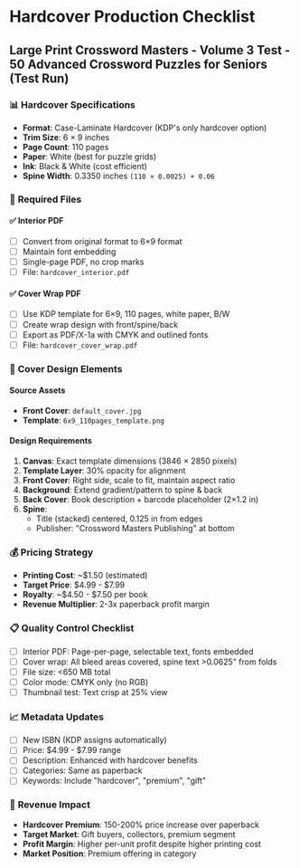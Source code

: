 # Hardcover Production Checklist
## Large Print Crossword Masters - Volume 3 Test - 50 Advanced Crossword Puzzles for Seniors (Test Run)

### 📊 **Hardcover Specifications**
- **Format**: Case-Laminate Hardcover (KDP's only hardcover option)
- **Trim Size**: 6 × 9 inches
- **Page Count**: 110 pages
- **Paper**: White (best for puzzle grids)
- **Ink**: Black & White (cost efficient)
- **Spine Width**: 0.3350 inches `(110 × 0.0025) + 0.06`

### 📁 **Required Files**

#### ✅ **Interior PDF**
- [ ] Convert from original format to 6×9 format
- [ ] Maintain font embedding
- [ ] Single-page PDF, no crop marks
- [ ] File: `hardcover_interior.pdf`

#### ✅ **Cover Wrap PDF**  
- [ ] Use KDP template for 6×9, 110 pages, white paper, B/W
- [ ] Create wrap design with front/spine/back
- [ ] Export as PDF/X-1a with CMYK and outlined fonts
- [ ] File: `hardcover_cover_wrap.pdf`

### 🎨 **Cover Design Elements**

#### **Source Assets**
- **Front Cover**: `default_cover.jpg`
- **Template**: `6x9_110pages_template.png`

#### **Design Requirements**
1. **Canvas**: Exact template dimensions (3846 × 2850 pixels)
2. **Template Layer**: 30% opacity for alignment 
3. **Front Cover**: Right side, scale to fit, maintain aspect ratio
4. **Background**: Extend gradient/pattern to spine & back
5. **Back Cover**: Book description + barcode placeholder (2×1.2 in)
6. **Spine**: 
   - Title (stacked) centered, 0.125 in from edges
   - Publisher: "Crossword Masters Publishing" at bottom

### 💰 **Pricing Strategy**
- **Printing Cost**: ~$1.50 (estimated)
- **Target Price**: $4.99 - $7.99
- **Royalty**: ~$4.50 - $7.50 per book
- **Revenue Multiplier**: 2-3x paperback profit margin

### 📋 **Quality Control Checklist**
- [ ] Interior PDF: Page-per-page, selectable text, fonts embedded
- [ ] Cover wrap: All bleed areas covered, spine text >0.0625" from folds
- [ ] File size: <650 MB total
- [ ] Color mode: CMYK only (no RGB)
- [ ] Thumbnail test: Text crisp at 25% view

### 📈 **Metadata Updates**
- [ ] New ISBN (KDP assigns automatically)
- [ ] Price: $4.99 - $7.99 range
- [ ] Description: Enhanced with hardcover benefits
- [ ] Categories: Same as paperback
- [ ] Keywords: Include "hardcover", "premium", "gift"

### 🎯 **Revenue Impact**
- **Hardcover Premium**: 150-200% price increase over paperback
- **Target Market**: Gift buyers, collectors, premium segment
- **Profit Margin**: Higher per-unit profit despite higher printing cost
- **Market Position**: Premium offering in category
